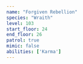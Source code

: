```yaml
---
name: "Forgiven Rebellion"
species: "Wraith"
level: 103
start_floor: 24
end_floor: 26
patrol: true
mimic: false
abilities: ['Karma']
---
```

